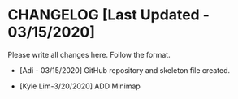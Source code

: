 # CHANGELOG [Last Updated - 03/15/2020]
Please write all changes here. Follow the format.

- [Adi - 03/15/2020] GitHub repository and skeleton file created.

- [Kyle Lim-3/20/2020] ADD Minimap
